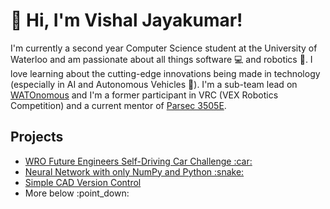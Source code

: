 # :wave: Hi, I'm Vishal Jayakumar!
I'm currently a second year Computer Science student at the University of Waterloo and am passionate about all things software :computer: and robotics :robot:.
I love learning about the cutting-edge innovations being made in technology (especially in AI and Autonomous Vehicles :car:). I'm a sub-team lead on <a href="https://github.com/WATonomous" target="_blank">WATOnomous</a> and I'm a former participant in VRC (VEX Robotics Competition) and a current mentor of <a href="https://parsec3505e.github.io/Parsec-Website/#about-us" target="_blank">Parsec 3505E</a>.
<br>
## **Projects**
<ul>
<li><a href="https://github.com/VedantGithub123/WRO-2023-FE-Team-V-3" target="_blank">WRO Future Engineers Self-Driving Car Challenge :car:</a> </li>
<li><a href="https://github.com/VishGit1234/DeepNetworkFromScratch/blob/main/neural-network-scratch.ipynb" target="_blank">Neural Network with only NumPy and Python :snake:</a> </li>
<li><a href="https://github.com/VishGit1234/CADHub" target="_blank">Simple CAD Version Control</a> </li>
<li>More below :point_down:</li>
